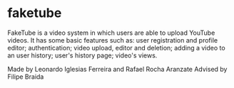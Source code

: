 # faketube
FakeTube is a video system in which users are able to upload YouTube videos. It has some basic features such as: user registration and profile editor; authentication; video upload, editor and deletion; adding a video to an user history; user's history page; video's views.

Made by Leonardo Iglesias Ferreira and Rafael Rocha Aranzate
Advised by Filipe Braida
